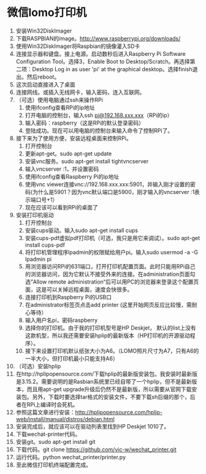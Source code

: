 微信lomo打印机
==============

1. 安装Win32DiskImager
2. 下载RASPBIAN的image。http://www.raspberrypi.org/downloads/
3. 使用Win32DiskImager将Raspbian的镜像灌入SD卡
4. 连接显示器和键盘。接上电源。启动数秒后进入Raspberry  Pi Software Configuration Tool。选择3，Enable Boot to Desktop/Scratch。再选择第二项：Desktop Log in as user 'pi' at the graphical desktop。选择finish退出。然后reboot。
5. 这次启动直接进入了桌面
6. 连接网线。或插入无线网卡，输入密码，连入互联网。
7. （可选）使用电脑通过ssh来操作RPi
   1. 使用ifconfig查看RPi的ip地址
   2. 打开电脑的控制台，输入ssh pi@192.168.xxx.xxx（RPi的ip）
   3. 输入密码：raspberry（这是RPi的默认登录密码）
   4. 登陆成功。现在可以用电脑的控制台来输入命令了控制RPi了。
8. 接下来为了使用方便，安装远程桌面来控制RPi。
   1. 打开控制台
   2. 更新apt-get。sudo apt-get update
   3. 安装vnc服务。sudo apt-get install tightvncserver
   4. 输入vncserver :1，并设置密码
   5. 使用ifconfig查看Raspberry Pi的ip地址
   6. 使用vnc viewer连接vnc://192.168.xxx.xxx:5901，并输入刚才设置的密码(为什么是5901？因为vnc默认端口是5900，刚才输入的vncserver :1表示端口号+1）
   7. 现在应该可以看到RPi的桌面了
9. 安装打印机驱动
   1. 打开控制台
   2. 安装cups驱动。输入sudo apt-get install cups
   3. 安装cups-pdf虚拟pdf打印机（可选，我只是用它来调试）。sudo apt-get install cups-pdf
   4. 将打印机管理程序lpadmin的权限赋给用户pi。输入sudo usermod -a -G lpadmin pi
   5. 用浏览器访问RPi的631端口，打开打印机配置页面。此时只能用RPi自己的浏览器访问，因为它默认不接受外来的连接。在administration页面勾选”Allow remote administration“后可以用PC的浏览器来登录这个配置页面，这是可以关掉远程桌面，速度会快很多。
   6. 连接打印机到Raspberry Pi的USB口
   7. 在administrator标签页点击add printer (这里开始网页反应比较慢，需耐心等待）
   8. 输入用户名pi，密码raspberry
   9. 选择你的打印机。由于我的打印机型号是HP Deskjet，         默认的list上没有这款机型，所以我还需要安装hplip的最新版本（HP打印机的开源驱动程序）。
   10. 接下来设置打印机默认纸张大小为A6。（LOMO照片尺寸为A7，只有A6的一半大小，但打印机最小只能支持A6）
10. （可选）安装hplip
   1. 在http://hplipopensource.com/下载hplip的最新版安装包。我安装时最新版是3.15.2。需要说明的是Rasbian系统里已经自带了一个hplip，但不是最新版本，而且用apt-get upgrade升级后仍然不是最新版，所以需要从官网下载安装包。另外，下载时要选择tar格式的安装文件，不要下载sh后缀的那个，后者在RPi上编译时会死机。
   2. 参照这篇文章进行安装：http://hplipopensource.com/hplip-web/install/manual/distros/debian.html
   3. 安装完成后，就应该可以在驱动列表里找到HP Deskjet 1010了。
11. 下载wechat-printer代码。
   1. 安装git。sudo apt-get install git
   2. 下载代码。git clone https://github.com/vic-w/wechat_printer.git
   3. 运行代码。python wechat_printer/printer.py
   4. 至此微信打印机终端配置完成。

